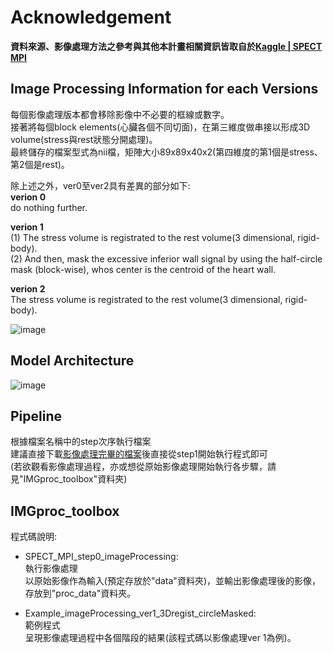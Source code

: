 # Acknowledgement
__資料來源、影像處理方法之參考與其他本計畫相關資訊皆取自於[Kaggle | SPECT MPI](https://www.kaggle.com/selcankaplan/spect-mpi)__    
## Image Processing Information for each Versions  
每個影像處理版本都會移除影像中不必要的框線或數字。  
接著將每個block elements(心臟各個不同切面)，在第三維度做串接以形成3D volume(stress與rest狀態分開處理)。  
最終儲存的檔案型式為nii檔，矩陣大小89x89x40x2(第四維度的第1個是stress、第2個是rest)。  

除上述之外，ver0至ver2具有差異的部分如下:  
__verion 0__  
do nothing further.  

__verion 1__  
(1) The stress volume is registrated to the rest volume(3 dimensional, rigid-body).  
(2) And then, mask the excessive inferior wall signal by using the half-circle mask (block-wise), whos center is the centroid of the heart wall.  

__verion 2__   
The stress volume is registrated to the rest volume(3 dimensional, rigid-body).  

  
![image](https://github.com/chenchami/SPECT_MPI/blob/master/info/SPECT_MPI_flowchart.png)
## Model Architecture  
![image](https://github.com/chenchami/SPECT_MPI/blob/master/info/Fake3dNet_structure.png)

## Pipeline
根據檔案名稱中的step次序執行檔案    
建議直接下載[影像處理完畢的檔案](https://drive.google.com/drive/folders/1EdcS08BG3pkm9ZGedpNDHEJ9-gkUouEI?usp=sharing)後直接從step1開始執行程式即可   
(若欲觀看影像處理過程，亦或想從原始影像處理開始執行各步驟，請見"IMGproc_toolbox"資料夾)  

## IMGproc_toolbox
程式碼說明:  
* SPECT_MPI_step0_imageProcessing:  
執行影像處理  
以原始影像作為輸入(預定存放於"data"資料夾)，並輸出影像處理後的影像，存放到"proc_data"資料夾。

* Example_imageProcessing_ver1_3Dregist_circleMasked:  
範例程式  
呈現影像處理過程中各個階段的結果(該程式碼以影像處理ver 1為例)。
